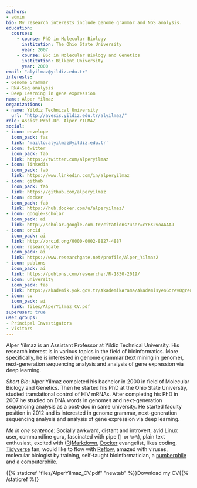 ```yaml
---
authors:
- admin
bio: My research interests include genome grammar and NGS analysis.
education:
  courses:
    - course: PhD in Molecular Biology
      institution: The Ohio State University
      year: 2007
    - course: BSc in Molecular Biology and Genetics
      institution: Bilkent University
      year: 2000
email: "alyilmaz@yildiz.edu.tr"
interests:
- Genome Grammar
- RNA-Seq analysis
- Deep Learning in gene expression
name: Alper Yilmaz
organizations:
- name: Yildiz Technical University
  url: "http://avesis.yildiz.edu.tr/alyilmaz/"
role: Assist.Prof.Dr. Alper YILMAZ
social:
- icon: envelope
  icon_pack: fas
  link: 'mailto:alyilmaz@yildiz.edu.tr'
- icon: twitter
  icon_pack: fab
  link: https://twitter.com/alperyilmaz
- icon: linkedin
  icon_pack: fab
  link: https://www.linkedin.com/in/alperyilmaz
- icon: github
  icon_pack: fab
  link: https://github.com/alperyilmaz
- icon: docker
  icon_pack: fab
  link: https://hub.docker.com/u/alperyilmaz/
- icon: google-scholar
  icon_pack: ai
  link: http://scholar.google.com.tr/citations?user=cY6X2voAAAAJ
- icon: orcid
  icon_pack: ai
  link: http://orcid.org/0000-0002-8827-4887
- icon: researchgate
  icon_pack: ai
  link: https://www.researchgate.net/profile/Alper_Yilmaz2
- icon: publons
  icon_pack: ai
  link: https://publons.com/researcher/R-1830-2019/
- icon: university
  icon_pack: fas
  link: https://akademik.yok.gov.tr/AkademikArama/AkademisyenGorevOgrenimBilgileri?islem=direct&authorId=04C81AEB9DE7AE55
- icon: cv
  icon_pack: ai
  link: files/AlperYilmaz_CV.pdf
superuser: true
user_groups:
- Principal Investigators
- Visitors
---
```


Alper Yilmaz is an Assistant Professor at Yildiz Technical University. His research interest is in various topics in the field of bioinformatics. More specifically, he is interested in genome grammar (text mining in genome), next-generation sequencing analysis and analysis of gene expression via deep learning.

*Short Bio*: Alper Yilmaz completed his bachelor in 2000 in field of Molecular Biology and Genetics. Then he started his PhD at the Ohio State Universtiy, studied translational control of HIV mRNAs. After completing his PhD in 2007 he studied on DNA words in genomes and next-generation sequencing analysis as a post-doc in same university. He started faculty position in 2012 and is interested in genome grammar, next-generation sequencing analysis and analysis of gene expression via deep learning.

*Me in one sentence*: Socially awkward, distant and introvert, avid Linux user, commandline guru, fascinated with pipe (`|` or `%>%`), plain text enthusiast, excited with ([R](https://rmarkdown.rstudio.com/))[Markdown](https://daringfireball.net/projects/markdown/basics), [Docker](https://www.docker.com/) evangelist, likes coding, [Tidyverse](https://www.tidyverse.org/) fan, would like to flow with [Reflow](https://github.com/grailbio/reflow), amazed with viruses, molecular biologist by training, self-taught bioinformatician, a [numberphile](https://www.youtube.com/channel/UCoxcjq-8xIDTYp3uz647V5A) and a [computerphile](https://www.youtube.com/channel/UC9-y-6csu5WGm29I7JiwpnA).

{{% staticref "files/AlperYilmaz_CV.pdf" "newtab" %}}Download my CV{{% /staticref %}}
